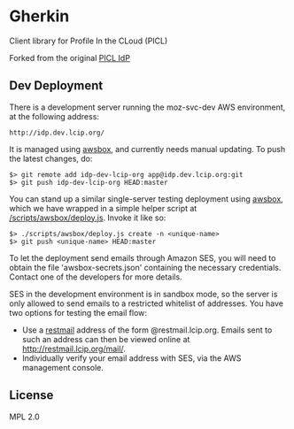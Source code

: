 Gherkin
========

Client library for Profile In the CLoud (PICL)

Forked from the original [PICL IdP](https://github.com/mozilla/picl-idp)


## Dev Deployment

There is a development server running the moz-svc-dev AWS environment, at the following address:

    http://idp.dev.lcip.org/

It is managed using [awsbox](http://awsbox.org/), and currently needs manual updating.  To push the latest changes, do:

    $> git remote add idp-dev-lcip-org app@idp.dev.lcip.org:git
    $> git push idp-dev-lcip-org HEAD:master

You can stand up a similar single-server testing deployment using [awsbox](http://awsbox.org/), which we have wrapped in a simple helper script at [/scripts/awsbox/deploy.js](s/scripts/awsbox/deploy.js).  Invoke it like so:

    $> ./scripts/awsbox/deploy.js create -n <unique-name>
    $> git push <unique-name> HEAD:master

To let the deployment send emails through Amazon SES, you will need to obtain
the file 'awsbox-secrets.json' containing the necessary credentials.  Contact one
of the developers for more details.

SES in the development environment is in sandbox mode, so the server is only
allowed to send emails to a restricted whitelist of addresses.  You have two
options for testing the email flow:

  * Use a [restmail](http://restmail.lcip.org/) address of the form <anything>@restmail.lcip.org.  Emails sent to such an address can then be viewed online at http://restmail.lcip.org/mail/<anything>.
  * Individually verify your email address with SES, via the AWS management console.


## License

MPL 2.0
